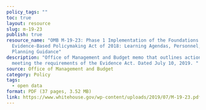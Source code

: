 ```yaml
---
policy_tags: ""
toc: true
layout: resource
slug: m-19-23
publish: true
resource_name: "OMB M-19-23: Phase 1 Implementation of the Foundations for
  Evidence-Based Policymaking Act of 2018: Learning Agendas, Personnel, and
  Planning Guidance"
description: "Office of Management and Budget memo that outlines action steps to
  meeting the requirements of the Evidence Act. Dated July 10, 2019. "
source: Office of Management and Budget
category: Policy
tags:
  - open data
format: PDF (37 pages, 3.52 MB)
link: https://www.whitehouse.gov/wp-content/uploads/2019/07/M-19-23.pdf
---
```

